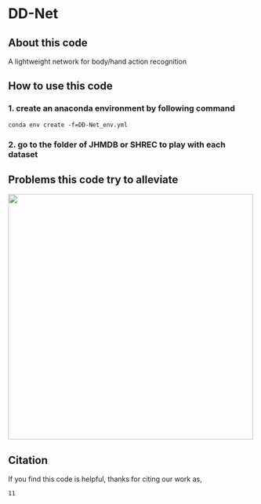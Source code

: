 # DD-Net

## About this code
A lightweight network for body/hand action recognition

## How to use this code
### 1. create an anaconda environment by following command
```
conda env create -f=DD-Net_env.yml
```
### 2. go to the folder of JHMDB or SHREC to play with each dataset

## Problems this code try to alleviate
<img src="https://github.com/fandulu/DD-Net/blob/master/demo.png" width="500">

## Citation
If you find this code is helpful, thanks for citing our work as,
```
11
```
